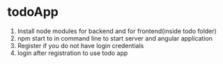 # todoApp

1. Install node modules for backend and for frontend(inside todo folder)
2. npm start to in command line to start server and angular application 
3. Register if you do not have login credentials 
4. login after registration to use todo app